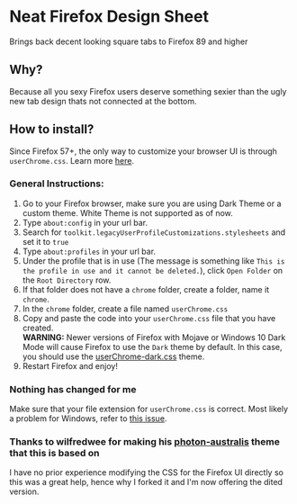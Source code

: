 # Neat Firefox Design Sheet
Brings back decent looking square tabs to Firefox 89 and higher

## Why?
Because all you sexy Firefox users deserve something sexier than the ugly new tab design thats not connected at the bottom.

## How to install?
Since Firefox 57+, the only way to customize your browser UI is through `userChrome.css`. Learn more [here](http://kb.mozillazine.org/index.php?title=UserChrome.css&printable=yes).

### General Instructions:
1. Go to your Firefox browser, make sure you are using Dark Theme or a custom theme. White Theme is not supported as of now.
1. Type `about:config` in your url bar.
1. Search for `toolkit.legacyUserProfileCustomizations.stylesheets` and set it to `true`
1. Type `about:profiles` in your url bar.
1. Under the profile that is in use (The message is something like `This is the profile in use and it cannot be deleted.`), click `Open Folder` on the `Root Directory` row.
1. If that folder does not have a `chrome` folder, create a folder, name it `chrome`.
1. In the `chrome` folder, create a file named `userChrome.css`
1. Copy and paste the code into your `userChrome.css` file that you have created.
<br/>**WARNING:** Newer versions of Firefox with Mojave or Windows 10 Dark Mode will cause Firefox to use the `Dark` theme by default. In this case, you should use the [userChrome-dark.css](./userChrome-dark.css) theme.
1. Restart Firefox and enjoy!

### Nothing has changed for me
Make sure that your file extension for `userChrome.css` is correct. Most likely a problem for Windows, refer to [this issue](https://github.com/wilfredwee/photon-australis/issues/104). 

### Thanks to wilfredwee for making his [photon-australis](https://github.com/wilfredwee/photon-australis) theme that this is based on
I have no prior experience modifying the CSS for the Firefox UI directly so this was a great help, hence why I forked it and I'm now offering the dited version.
